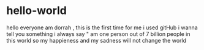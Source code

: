 # hello-world

hello everyone
am dorrah , this is the first time for me i used gitHub 
i wanna tell you something
i always say " am one person out of 7 billion people in this world
so my happieness and my sadness will not change the world

